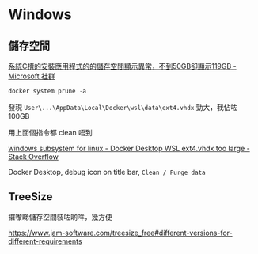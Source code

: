 # Windows

## 儲存空間

[系統C槽的安裝應用程式的的儲存空間顯示異常，不到50GB卻顯示119GB - Microsoft 社群](https://answers.microsoft.com/zh-hant/windows/forum/all/%E7%B3%BB%E7%B5%B1c%E6%A7%BD%E7%9A%84%E5%AE%89/91cd586e-1fc6-41d5-a419-375fe476df14)

```powershell
docker system prune -a
```

發現 `User\...\AppData\Local\Docker\wsl\data\ext4.vhdx` 勁大，我佔咗 100GB

用上面個指令都 clean 唔到

[windows subsystem for linux - Docker Desktop WSL ext4.vhdx too large - Stack Overflow](https://stackoverflow.com/questions/70946140/docker-desktop-wsl-ext4-vhdx-too-large)

Docker Desktop, debug icon on title bar, `Clean / Purge data`

## TreeSize

攞嚟睇儲存空間裝咗啲咩，幾方便

https://www.jam-software.com/treesize_free#different-versions-for-different-requirements


